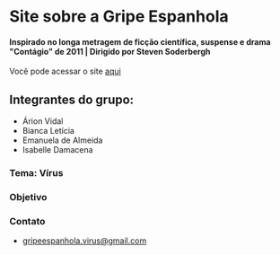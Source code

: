 # Site sobre a Gripe Espanhola
#### Inspirado no longa metragem de ficção científica, suspense e drama "Contágio" de 2011 | Dirigido por Steven Soderbergh
Você pode acessar o site [aqui](https://biancafsilva.github.io/Site-de-Biologia/)

## Integrantes do grupo:
  - Árion Vidal
  - Bianca Letícia
  - Emanuela de Almeida
  - Isabelle Damacena

### Tema: Vírus

### Objetivo 

### Contato 
  - gripeespanhola.virus@gmail.com
